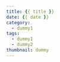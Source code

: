 ```yaml
---
title: {{ title }}
date: {{ date }}
category:
  - dummy1
tags:
  - dummy1
  - dummy2
thumbnail: dummy
---
```

